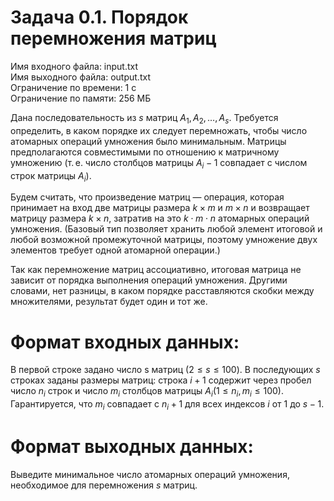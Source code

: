 # Задача 0.1. Порядок перемножения матриц
Имя входного файла: input.txt  
Имя выходного файла: output.txt  
Ограничение по времени: 1 с  
Ограничение по памяти: 256 МБ  

Дана последовательность из $s$ матриц $A_1, A_2, \ldots, A_s$. Требуется определить, в каком порядке их следует перемножать, чтобы число атомарных операций умножения было минимальным. Матрицы предполагаются совместимыми по отношению к матричному умножению (т. е. число столбцов матрицы $A_i − 1$ совпадает с числом строк матрицы $A_i$).

Будем считать, что произведение матриц — операция, которая принимает на вход две матрицы размера $k \times m$ и $m \times n$ и возвращает матрицу размера $k \times n$, затратив на это $k \cdot m \cdot n$ атомарных операций умножения. (Базовый тип позволяет хранить любой элемент итоговой и любой возможной промежуточной матрицы, поэтому умножение двух элементов требует одной атомарной операции.)

Так как перемножение матриц ассоциативно, итоговая матрица не зависит от порядка выполнения операций умножения. Другими словами, нет разницы, в каком порядке расставляются скобки между множителями, результат будет один и тот же.

# Формат входных данных:

В первой строке задано число s матриц $(2 ≤ s ≤ 100)$. В последующих $s$ строках заданы размеры матриц: строка $i + 1$ содержит через пробел число $n_i$ строк и число $m_i$ столбцов матрицы $A_i (1 ≤ n_i, m_i ≤ 100)$. Гарантируется, что $m_i$ совпадает с $n_i + 1$ для всех индексов $i$ от $1$ до $s − 1$.

# Формат выходных данных:

Выведите минимальное число атомарных операций умножения, необходимое для перемножения $s$ матриц.